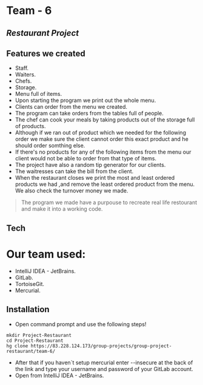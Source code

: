# Team - 6
## _Restaurant Project_



## Features we created

- Staff.
- Waiters.
- Chefs.
- Storage.
- Menu full of items.
- Upon starting the program we print out the whole menu.
- Clients can order from the menu we created.
- The program can take orders from the tables full of people.
- The chef can cook your meals by taking products out of the storage full of products.
- Although if we ran out of product which we needed for the following order we make sure the client cannot order this exact product and he should order somthing else.
- If there's no products for any of the following items from the menu our client would not be able to order from that type of items.
- The project have also a random tip generator for our clients.
- The waitresses can take the bill from the client.
- When the restaurant closes we print the most and least ordered products we had ,and remove the   least ordered product from the menu. We also check the turnover money we made.


> The program we made have a purpouse to recreate
> real life restourant and make it into a working code.

## Tech

# Our team used:

- IntelliJ IDEA - JetBrains.
- GitLab.
- TortoiseGit.
- Mercurial.

## Installation
- Open command prompt and use the following steps!
```
mkdir Project-Restaurant
cd Project-Restaurant
hg clone https://83.228.124.173/group-projects/group-project-restaurant/team-6/
```
- After that if you haven`t setup mercurial enter --insecure at the back of the link
 and type your username and password of your GitLab account.
- Open from  IntelliJ IDEA - JetBrains.

